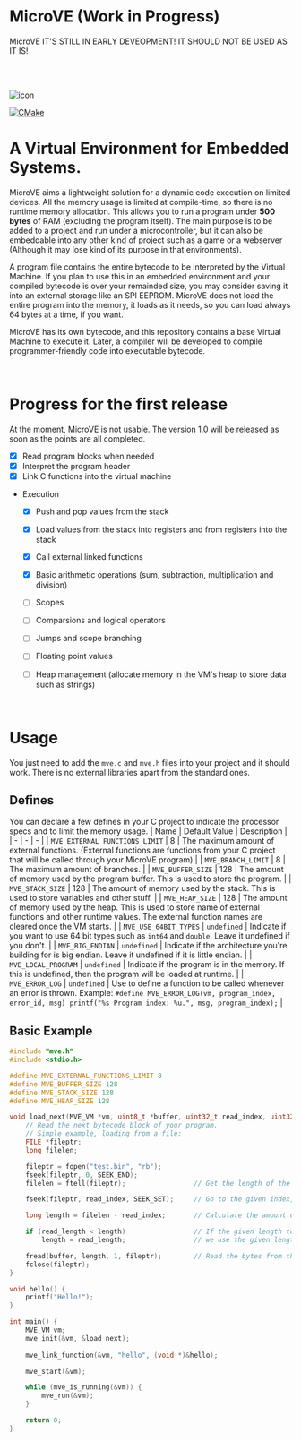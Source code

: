 # MicroVE (Work in Progress)
MicroVE IT'S STILL IN EARLY DEVEOPMENT! IT SHOULD NOT BE USED AS IT IS!

<br>
<br>

![icon](https://raw.githubusercontent.com/nevoa-dev/micro-ve/master/icon.png)

[![CMake](https://github.com/nevoa-dev/micro-ve/actions/workflows/cmake.yml/badge.svg?branch=master)](https://github.com/nevoa-dev/micro-ve/actions/workflows/cmake.yml)

# A Virtual Environment for Embedded Systems.
MicroVE aims a lightweight solution for a dynamic code execution on limited devices. All the memory usage is limited at compile-time, so there is no runtime memory allocation. This allows you to run a program under **500 bytes** of RAM (excluding the program itself). The main purpose is to be added to a project and run under a microcontroller, but it can also be embeddable into any other kind of project such as a game or a webserver (Although it may lose kind of its purpose in that environments).

A program file contains the entire bytecode to be interpreted by the Virtual Machine. If you plan to use this in an embedded environment and your compiled bytecode is over your remainded size, you may consider saving it into an external storage like an SPI EEPROM. MicroVE does not load the entire program into the memory, it loads as it needs, so you can load always 64 bytes at a time, if you want.

MicroVE has its own bytecode, and this repository contains a base Virtual Machine to execute it. Later, a compiler will be developed to compile programmer-friendly code into executable bytecode.

<br>

# Progress for the first release
At the moment, MicroVE is not usable. The version 1.0 will be released as soon as the points are all completed.
- [x] Read program blocks when needed
- [x] Interpret the program header
- [x] Link C functions into the virtual machine
- Execution
    - [x] Push and pop values from the stack
    - [x] Load values from the stack into registers and from registers into the stack
    - [x] Call external linked functions
    - [x] Basic arithmetic operations (sum, subtraction, multiplication and division)
    - [ ] Scopes
    - [ ] Comparsions and logical operators
    - [ ] Jumps and scope branching
    - [ ] Floating point values
    - [ ] Heap management (allocate memory in the VM's heap to store data such as strings)


<br>

# Usage
You just need to add the `mve.c` and `mve.h` files into your project and it should work. There is no external libraries apart from the standard ones.

## Defines
You can declare a few defines in your C project to indicate the processor specs and to limit the memory usage.
| Name	| Default Value | Description	|
| - | - | -	|
| `MVE_EXTERNAL_FUNCTIONS_LIMIT` | 8 | The maximum amount of external functions. (External functions are functions from your C project that will be called through your MicroVE program) |
| `MVE_BRANCH_LIMIT` | 8 | The maximum amount of branches. |
| `MVE_BUFFER_SIZE` | 128 | The amount of memory used by the program buffer. This is used to store the program. |
| `MVE_STACK_SIZE` | 128 | The amount of memory used by the stack. This is used to store variables and other stuff. |
| `MVE_HEAP_SIZE` | 128 | The amount of memory used by the heap. This is used to store name of external functions and other runtime values. The external function names are cleared once the VM starts. |
| `MVE_USE_64BIT_TYPES` | `undefined` | Indicate if you want to use 64 bit types such as `int64` and `double`. Leave it undefined if you don't. |
| `MVE_BIG_ENDIAN` | `undefined` | Indicate if the architecture you're building for is big endian. Leave it undefined if it is little endian. |
| `MVE_LOCAL_PROGRAM` | `undefined` | Indicate if the program is in the memory. If this is undefined, then the program will be loaded at runtime. |
| `MVE_ERROR_LOG` | `undefined` | Use to define a function to be called whenever an error is thrown. Example: `#define MVE_ERROR_LOG(vm, program_index, error_id, msg) printf("%s Program index: %u.", msg, program_index);` |

## Basic Example
```c
#include "mve.h"
#include <stdio.h>

#define MVE_EXTERNAL_FUNCTIONS_LIMIT 8
#define MVE_BUFFER_SIZE 128
#define MVE_STACK_SIZE 128
#define MVE_HEAP_SIZE 128

void load_next(MVE_VM *vm, uint8_t *buffer, uint32_t read_index, uint32_t read_length) {
    // Read the next bytecode block of your program.
    // Simple example, loading from a file:  
    FILE *fileptr;
    long filelen;

    fileptr = fopen("test.bin", "rb");
    fseek(fileptr, 0, SEEK_END);
    filelen = ftell(fileptr);                 // Get the length of the file.

    fseek(fileptr, read_index, SEEK_SET);     // Go to the given index, to read.

    long length = filelen - read_index;       // Calculate the amount of bytes to read.

    if (read_length < length)                 // If the given length to read is smaller than the file length, 
        length = read_length;                 // we use the given length.

    fread(buffer, length, 1, fileptr);        // Read the bytes from the given index to the smaller length, into the buffer.
    fclose(fileptr);  
}

void hello() {
    printf("Hello!");
}

int main() {
    MVE_VM vm;
    mve_init(&vm, &load_next);
    
    mve_link_function(&vm, "hello", (void *)&hello);

    mve_start(&vm);

    while (mve_is_running(&vm)) {
        mve_run(&vm);
    }

    return 0;
}

```
